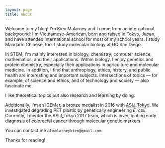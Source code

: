 ```yaml
---
layout: page
title: About
---
```


Welcome to my blog! I'm Kien Malarney and I come from an international background: 
I'm Vietnamese–American, born and raised in Tokyo, Japan, and have attended international school for most of my school years. 
I study Mandarin Chinese, too. I study molecular biology at UC San Diego.

In STEM, I'm mainly interested in biology, chemistry, computer science, mathematics, and their applications. Within biology, I enjoy 
genetics and protein chemistry, especially their applications in agriculture and molecular medicine. 
In addition, I find that anthroplogy, ethics, history, and public health are interesting and important subjects. Intersections of topics — 
for example, of science and ethics, and of technology and society — also fascinate me. 

I like theoretical topics but also research and learning by doing. 

Additionally, I'm an iGEMer, a bronze medalist in 2016 with [ASIJ_Tokyo](http://2016.igem.org/Team:ASIJ_Tokyo). We investigated 
degrading PET plastic by genetically engineering *E. coli*. Currently, I mentor the ASIJ_Tokyo 2017 team, which is 
investigating early diagnosis of colorectal cancer through molecular genetic markers. 

You can contact me at ``` malarneykien@gmail.com ```.

Thanks for reading!
